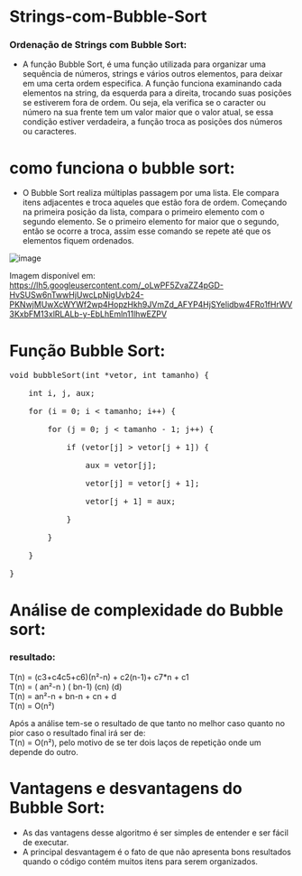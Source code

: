 # Strings-com-Bubble-Sort
### Ordenação de Strings com Bubble Sort:

* A função Bubble Sort, é uma função utilizada para organizar uma sequência de números, strings e vários outros elementos, para deixar em uma certa ordem especifica. A função funciona examinando cada elementos na string, da esquerda para a direita, trocando suas posições se estiverem fora de ordem. Ou seja, ela verifica se o caracter ou número na sua frente tem um valor maior que o valor atual, se essa condição estiver verdadeira, a função troca as posições dos números ou caracteres.

 # como funciona o bubble sort:

 * O Bubble Sort realiza múltiplas passagem por uma lista. Ele compara itens adjacentes e troca aqueles que estão fora de ordem. Começando na primeira posição da lista, compara o primeiro elemento com o segundo elemento. Se o primeiro elemento for maior que o segundo, então se ocorre a troca, assim esse comando se repete até que os elementos fiquem ordenados.


![image](https://github.com/srlv/Strings-com-Bubble-Sort/assets/138056513/a9d6e402-8544-4d41-9567-1821ede94b14)

Imagem disponível em: <https://lh5.googleusercontent.com/_oLwPF5ZvaZZ4pGD-HvSUSw6nTwwHjUwcLpNigUvb24-PKNwjMUwXcWYWf2wp4HopzHkh9JVmZd_AFYP4HjSYelidbw4FRo1fHrWV3KxbFM13xlRLALb-y-EbLhEmln11lhwEZPV>

# Função Bubble Sort:

<pre>void bubbleSort(int *vetor, int tamanho) {<br>
    int i, j, aux;<br>
    for (i = 0; i < tamanho; i++) { <br>
        for (j = 0; j < tamanho - 1; j++) { <br>
            if (vetor[j] > vetor[j + 1]) { <br>
                aux = vetor[j]; <br>
                vetor[j] = vetor[j + 1]; <br>
                vetor[j + 1] = aux; <br>
            }<br>
        }<br>
    }<br>
}<br></pre>

# Análise de complexidade do Bubble sort:
### resultado:

T(n) = (c3+c4c5+c6)(n²-n) + c2(n-1)+ c7*n + c1<br>
T(n) = (   an²-n  )        ( bn-1)  (cn)   (d)<br>
T(n) = an²-n + bn-n + cn + d<br>
T(n) =  O(n²)<br>


 Após a análise tem-se o resultado de que tanto no melhor caso quanto no pior caso o resultado final irá ser de:<br>
 T(n) = O(n²), pelo motivo de se ter dois laços de repetição onde um depende do outro.


# Vantagens e desvantagens do Bubble Sort:

* As das vantagens desse algoritmo é ser simples de entender e ser fácil de executar. 
 * A principal desvantagem é o fato de que não apresenta bons resultados quando o código contém muitos itens para serem organizados. 
